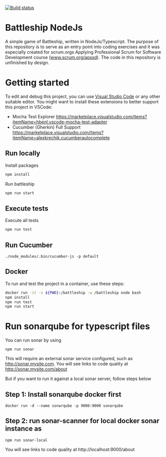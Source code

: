 
[![Build status](https://dev.azure.com/APS-SD-Stewards/APS-SD/_apis/build/status/proscrumdev.battleship-nodejs-CI)](https://dev.azure.com/APS-SD-Stewards/APS-SD/_build/latest?definitionId=22)

# Battleship NodeJs

A simple game of Battleship, written in NodeJs/Typescript. The purpose of this repository is to serve as an entry point into coding exercises and it was especially created for scrum.orgs Applying Professional Scrum for Software Development course (www.scrum.org/apssd). The code in this repository is unfinished by design.

# Getting started

To edit and debug this project, you can use [Visual Studio Code](https://code.visualstudio.com/) or any other suitable editor.
You might want to install these extensions to better support this project in VSCode:
* Mocha Test Explorer https://marketplace.visualstudio.com/items?itemName=hbenl.vscode-mocha-test-adapter
* Cucumber (Gherkin) Full Support https://marketplace.visualstudio.com/items?itemName=alexkrechik.cucumberautocomplete

## Run locally
Install packages

```bash
npm install
```

Run battleship

```bash
npm run start
```

## Execute tests

Execute all tests
```bash
npm run test
```
## Run Cucumber
```
./node_modules/.bin/cucumber-js -p default
```
## Docker

To run and test the project in a container, use these steps:

```bash
docker run -it -v ${PWD}:/battleship -w /battleship node bash
npm install
npm run test
npm run start
```

# Run sonarqube for typescript files

You can run sonar by using
```
npm run sonar
```
This will require an external sonar service configured, such as http://sonar.mysite.com. You will see links to code quality at http://sonar.mysite.com/about

But if you want to run it against a local sonar server, follow steps below

## Step 1: Install sonarqube docker first
```
docker run -d --name sonarqube -p 9000:9000 sonarqube
```
## Step 2: run sonar-scanner for local docker sonar instance as
```
npm run sonar-local
```

You will see links to code quality at http://localhost:9000/about

